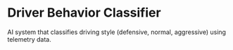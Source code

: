 # Driver Behavior Classifier

AI system that classifies driving style (defensive, normal, aggressive) using telemetry data.

